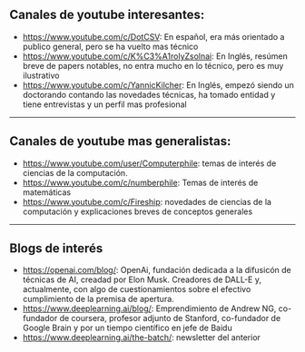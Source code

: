 ## Canales de youtube interesantes: 

- https://www.youtube.com/c/DotCSV: En español, era más orientado a publico general, pero se ha vuelto mas técnico
- https://www.youtube.com/c/K%C3%A1rolyZsolnai: En Inglés, resúmen breve de papers notables, no entra mucho en lo técnico, pero es muy ilustrativo
- https://www.youtube.com/c/YannicKilcher: En Inglés, empezó siendo un doctorando contando las novedades técnicas, ha tomado entidad y tiene entrevistas y un perfil mas profesional

---
## Canales de youtube mas generalistas:
- https://www.youtube.com/user/Computerphile: temas de interés de ciencias de la computación.
- https://www.youtube.com/c/numberphile: Temas de interés de matemáticas
- https://www.youtube.com/c/Fireship: novedades de ciencias de la computación y explicaciones breves de conceptos generales
---
## Blogs de interés
- https://openai.com/blog/: OpenAi, fundación dedicada a la difusicón de técnicas de AI, creadad por Elon Musk. Creadores de DALL-E y, actualmente, con algo de cuestionamientos sobre el efectivo cumplimiento de la premisa de apertura. 
- https://www.deeplearning.ai/blog/: Emprendimiento de Andrew NG, co-fundador de coursera, profesor adjunto de Stanford, co-fundador de Google Brain y por un tiempo científico en jefe de Baidu
- https://www.deeplearning.ai/the-batch/: newsletter del anterior
